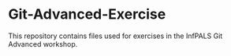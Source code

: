 # Git-Advanced-Exercise
This repository contains files used for exercises in the InfPALS Git Advanced workshop.
